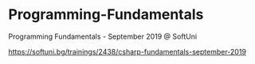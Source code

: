 # Programming-Fundamentals
Programming Fundamentals - September 2019 @ SoftUni

https://softuni.bg/trainings/2438/csharp-fundamentals-september-2019
